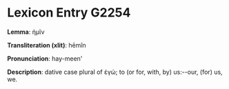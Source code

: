 # Lexicon Entry G2254

**Lemma**: ἡμῖν

**Transliteration (xlit)**: hēmîn

**Pronunciation**: hay-meen'

**Description**:
dative case plural of ἐγώ; to (or for, with, by) us:--our, (for) us, we.
